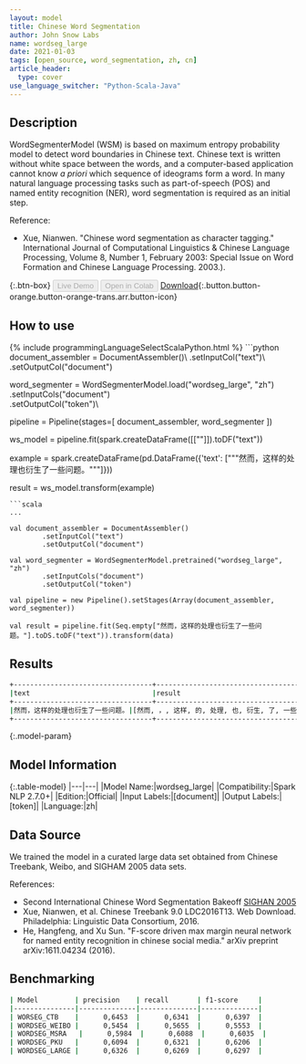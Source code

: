 ```yaml
---
layout: model
title: Chinese Word Segmentation
author: John Snow Labs
name: wordseg_large
date: 2021-01-03
tags: [open_source, word_segmentation, zh, cn]
article_header:
  type: cover
use_language_switcher: "Python-Scala-Java"
---
```


## Description

WordSegmenterModel (WSM) is based on maximum entropy probability model to detect word boundaries in Chinese text. Chinese text is written without white space between the words, and a computer-based application cannot know _a priori_ which sequence of ideograms form a word. In many natural language processing tasks such as part-of-speech (POS) and named entity recognition (NER), word segmentation is required as an initial step.

Reference:

- Xue, Nianwen. "Chinese word segmentation as character tagging." International Journal of Computational Linguistics & Chinese Language Processing, Volume 8, Number 1, February 2003: Special Issue on Word Formation and Chinese Language Processing. 2003.).


{:.btn-box}
<button class="button button-orange" disabled>Live Demo</button>
<button class="button button-orange" disabled>Open in Colab</button>
[Download](https://s3.amazonaws.com/auxdata.johnsnowlabs.com/public/models/wordseg_large_zh_2.7.0_2.4_1609681406666.zip){:.button.button-orange.button-orange-trans.arr.button-icon}

## How to use



<div class="tabs-box" markdown="1">
{% include programmingLanguageSelectScalaPython.html %}
```python
document_assembler = DocumentAssembler()\
        .setInputCol("text")\
        .setOutputCol("document")

word_segmenter = WordSegmenterModel.load("wordseg_large", "zh")\
        .setInputCols("document")\
        .setOutputCol("token")\
        
pipeline = Pipeline(stages=[
        document_assembler,
        word_segmenter
        ])

ws_model = pipeline.fit(spark.createDataFrame([[""]]).toDF("text"))

example = spark.createDataFrame(pd.DataFrame({'text': ["""然而，这样的处理也衍生了一些问题。"""]}))

result = ws_model.transform(example)

```
```scala
...

val document_assembler = DocumentAssembler()
        .setInputCol("text")
        .setOutputCol("document")

val word_segmenter = WordSegmenterModel.pretrained("wordseg_large", "zh")
        .setInputCols("document")
        .setOutputCol("token")

val pipeline = new Pipeline().setStages(Array(document_assembler, word_segmenter))

val result = pipeline.fit(Seq.empty["然而，这样的处理也衍生了一些问题。"].toDS.toDF("text")).transform(data)
```
</div>

## Results

```bash
+----------------------------------+--------------------------------------------------------+
|text                              |result                                                  |
+----------------------------------+--------------------------------------------------------+
|然而，这样的处理也衍生了一些问题。|[然而, ，, 这样, 的, 处理, 也, 衍生, 了, 一些, 问题, 。]|
+----------------------------------+--------------------------------------------------------+
```

{:.model-param}
## Model Information

{:.table-model}
|---|---|
|Model Name:|wordseg_large|
|Compatibility:|Spark NLP 2.7.0+|
|Edition:|Official|
|Input Labels:|[document]|
|Output Labels:|[token]|
|Language:|zh|

## Data Source

We trained the model in a curated large data set obtained from Chinese Treebank, Weibo, and SIGHAM 2005 data sets.

References:

- Second International Chinese Word Segmentation Bakeoff [SIGHAN 2005](http://sighan.cs.uchicago.edu/bakeoff2005)
- Xue, Nianwen, et al. Chinese Treebank 9.0 LDC2016T13. Web Download. Philadelphia: Linguistic Data Consortium, 2016.
- He, Hangfeng, and Xu Sun. "F-score driven max margin neural network for named entity recognition in chinese social media." arXiv preprint arXiv:1611.04234 (2016).

## Benchmarking

```bash
| Model         | precision    | recall       | f1-score     |
|---------------|--------------|--------------|--------------|
| WORSEG_CTB    |      0,6453  |      0,6341  |      0,6397  |
| WORDSEG_WEIBO |      0,5454  |      0,5655  |      0,5553  |
| WORDSEG_MSRA   |      0,5984  |      0,6088  |      0,6035  |
| WORDSEG_PKU   |      0,6094  |      0,6321  |      0,6206  |
| WORDSEG_LARGE |      0,6326  |      0,6269  |      0,6297  |



```
